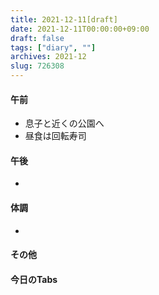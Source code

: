 ```yaml
---
title: 2021-12-11[draft]
date: 2021-12-11T00:00:00+09:00
draft: false
tags: ["diary", ""]
archives: 2021-12
slug: 726308
---
```

#### 午前
- 息子と近くの公園へ
- 昼食は回転寿司
#### 午後
- 
#### 体調
- 
#### その他
#### 今日のTabs